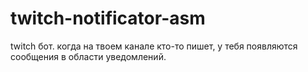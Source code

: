 # twitch-notificator-asm

twitch бот. когда на твоем канале кто-то пишет, у тебя появляются сообщения в области уведомлений.
